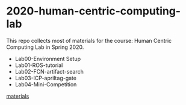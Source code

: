 # 2020-human-centric-computing-lab
This repo collects most of materials for the course: Human Centric Computing Lab in Spring 2020.

- Lab00-Environment Setup
- Lab01-ROS-tutorial  
- Lab02-FCN-artifact-search  
- Lab03-ICP-apriltag-gate
- Lab04-Mini-Competition

[materials](https://drive.google.com/drive/folders/15m45DFtSyPrK9sKjp0aYbAcPBdIsRNt3?usp=sharing)
